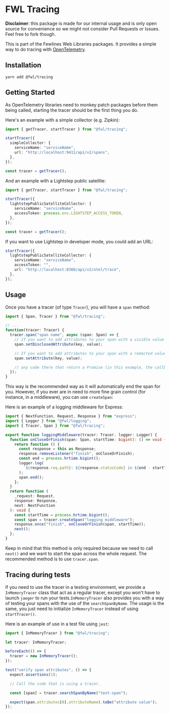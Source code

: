 # FWL Tracing

**Disclaimer**: this package is made for our internal usage and is only open source for convenience so we might not consider Pull Requests or Issues. Feel free to fork though.

This is part of the Fewlines Web Libraries packages.
It provides a simple way to do tracing with [OpenTelemetry](https://opentelemetry.io).

## Installation

```shell
yarn add @fwl/tracing
```

## Getting Started

As OpenTelemetry libraries need to monkey patch packages before them being called, starting the tracer should be the first thing you do.

Here's an example with a simple collector (e.g. Zipkin):

```typescript
import { getTracer, startTracer } from "@fwl/tracing";

startTracer({
  simpleCollector: {
    serviceName: "serviceName",
    url: "http://localhost:9411/api/v2/spans",
  },
});

const tracer = getTracer();
```

And an example with a Lightstep public satellite:

```typescript
import { getTracer, startTracer } from "@fwl/tracing";

startTracer({
  lightstepPublicSatelliteCollector: {
    serviceName: "serviceName",
    accessToken: process.env.LIGHTSTEP_ACCESS_TOKEN,
  },
});

const tracer = getTracer();
```

If you want to use Lightstep in developer mode, you could add an URL:

```typescript
startTracer({
  lightstepPublicSatelliteCollector: {
    serviceName: "serviceName",
    accessToken: "",
    url: "http://localhost:8360/api/v2/otel/trace",
  },
});
```

## Usage

Once you have a tracer (of type `Tracer`), you will have a `span` method:

```typescript
import { Span, Tracer } from "@fwl/tracing";

// ...
function(tracer: Tracer) {
  tracer.span("span name", async (span: Span) => {
    // If you want to add attributes to your span with a visible value
    span.setDisclosedAttribute(key, value);

    // If you want to add attributes to your span with a redacted value
    span.setAttribute(key, value);

    // any code there that return a Promise (in this example, the callback is an `async` function so any value should do
  });
}
```

This way is the recommended way as it will automatically end the span for you.
However, if you ever are in need to more fine grain control (for instance, in a middleware), you can use `createSpan`:

Here is an example of a logging middleware for Express:

```typescript
import { NextFunction, Request, Response } from "express";
import { Logger } from "@fwl/logging";
import { Tracer, Span } from "@fwl/tracing";

export function loggingMiddleware(tracer: Tracer, logger: Logger) {
  function onCloseOrFinish(span: Span, startTime: bigint): () => void {
    return function () {
      const response = this as Response;
      response.removeListener("finish", onCloseOrFinish);
      const end = process.hrtime.bigint();
      logger.log(
        `${response.req.path}: ${response.statusCode} in ${end - startTime}`
      );
      span.end();
    };
  }
  return function (
    _request: Request,
    response: Response,
    next: NextFunction
  ): void {
    const startTime = process.hrtime.bigint();
    const span = tracer.createSpan("logging middleware");
    response.once("finish", onCloseOrFinish(span, startTime));
    next();
  };
}
```

Keep in mind that this method is only required because we need to call `next()` and we want to start the span across the whole request.
The recommended method is to use `tracer.span`.

## Tracing during tests

If you need to use the tracer in a testing environment, we provide a `InMemoryTracer` class that act as a regular tracer, except you won't have to launch `jaeger` to run your tests.`InMemoryTracer` also provides you with a way of testing your spans with the use of the `searchSpanByName`. The usage is the same, you just need to initialize `InMemoryTracer` instead of using `startTracer()`.

Here is an example of use in a test file using `jest`:

```ts
import { InMemoryTracer } from "@fwl/tracing";

let tracer: InMemoryTracer;

beforeEach(() => {
  tracer = new InMemoryTracer();
});

test("verify span attributes", () => {
  expect.assertions(1);

  // Call the code that is using a tracer.

  const [span] = tracer.searchSpanByName("test-span");

  expect(span.attributes[0].attributeName).toBe("attribute value");
});
```
